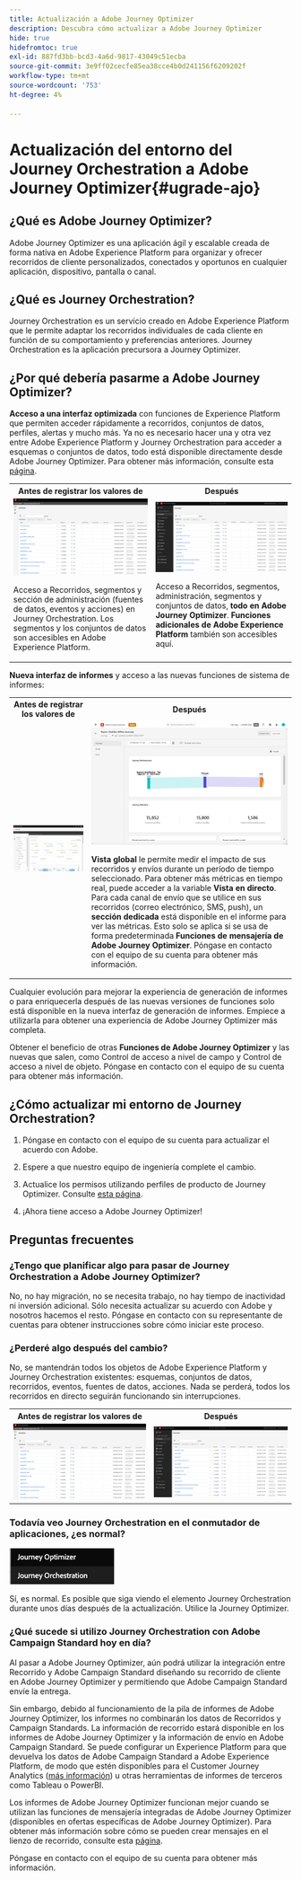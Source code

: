 ```yaml
---
title: Actualización a Adobe Journey Optimizer
description: Descubra cómo actualizar a Adobe Journey Optimizer
hide: true
hidefromtoc: true
exl-id: 887fd3bb-bcd3-4a6d-9817-43049c51ecba
source-git-commit: 3e9ff02cecfe85ea38cce4b0d241156f6209202f
workflow-type: tm+mt
source-wordcount: '753'
ht-degree: 4%

---
```


# Actualización del entorno del Journey Orchestration a Adobe Journey Optimizer{#ugrade-ajo}

## ¿Qué es Adobe Journey Optimizer?

Adobe Journey Optimizer es una aplicación ágil y escalable creada de forma nativa en Adobe Experience Platform para organizar y ofrecer recorridos de cliente personalizados, conectados y oportunos en cualquier aplicación, dispositivo, pantalla o canal. &#x200B;

## ¿Qué es Journey Orchestration?

Journey Orchestration es un servicio creado en Adobe Experience Platform que le permite adaptar los recorridos individuales de cada cliente en función de su comportamiento y preferencias anteriores. Journey Orchestration es la aplicación precursora a Journey Optimizer.

## ¿Por qué debería pasarme a Adobe Journey Optimizer?

**Acceso a una interfaz optimizada** con funciones de Experience Platform que permiten acceder rápidamente a recorridos, conjuntos de datos, perfiles, alertas y mucho más. Ya no es necesario hacer una y otra vez entre Adobe Experience Platform y Journey Orchestration para acceder a esquemas o conjuntos de datos, todo está disponible directamente desde Adobe Journey Optimizer. Para obtener más información, consulte esta [página](https://experienceleague.adobe.com/docs/journey-optimizer/using/get-started/user-interface.html).

<table>
<tr>
<th>Antes de registrar los valores de</th>
<th>Después</th>
</tr>
<tr>
<td><img src="../assets/migration-ajo-1.png"><p>Acceso a Recorridos, segmentos y sección de administración (fuentes de datos, eventos y acciones) en Journey Orchestration. Los segmentos y los conjuntos de datos son accesibles en Adobe Experience Platform. </p></td>
<td><img src="../assets/migration-ajo-2.png"><p>Acceso a Recorridos, segmentos, administración, segmentos y conjuntos de datos, <strong>todo en Adobe Journey Optimizer</strong>. <strong>Funciones adicionales de Adobe Experience Platform</strong> también son accesibles aquí.</p></td>
</tr>
</table>

**Nueva interfaz de informes** y acceso a las nuevas funciones de sistema de informes:

<table>
<tr>
<th>Antes de registrar los valores de</th>
<th>Después</th>
</tr>
<tr>
<td><img src="../assets/migration-ajo-5.png"></td>
<td><img src="../assets/migration-ajo-6.png"><p><strong>Vista global</strong> le permite medir el impacto de sus recorridos y envíos durante un período de tiempo seleccionado. Para obtener más métricas en tiempo real, puede acceder a la variable <strong>Vista en directo</strong>. Para cada canal de envío que se utilice en sus recorridos (correo electrónico, SMS, push), un <strong>sección dedicada</strong> está disponible en el informe para ver las métricas. Esto solo se aplica si se usa de forma predeterminada <strong>Funciones de mensajería de Adobe Journey Optimizer</strong>. Póngase en contacto con el equipo de su cuenta para obtener más información.</p></td>
</tr>
</table>

Cualquier evolución para mejorar la experiencia de generación de informes o para enriquecerla después de las nuevas versiones de funciones solo está disponible en la nueva interfaz de generación de informes. Empiece a utilizarla para obtener una experiencia de Adobe Journey Optimizer más completa.

Obtener el beneficio de otras **Funciones de Adobe Journey Optimizer** y las nuevas que salen, como Control de acceso a nivel de campo y Control de acceso a nivel de objeto. Póngase en contacto con el equipo de su cuenta para obtener más información.

## ¿Cómo actualizar mi entorno de Journey Orchestration?

1. Póngase en contacto con el equipo de su cuenta para actualizar el acuerdo con Adobe.

1. Espere a que nuestro equipo de ingeniería complete el cambio.

1. Actualice los permisos utilizando perfiles de producto de Journey Optimizer. Consulte [esta página](https://experienceleague.adobe.com/docs/journey-optimizer/using/administration/ootb-product-profiles.html?lang=es).

1. ¡Ahora tiene acceso a Adobe Journey Optimizer!

## Preguntas frecuentes

### ¿Tengo que planificar algo para pasar de Journey Orchestration a Adobe Journey Optimizer?

No, no hay migración, no se necesita trabajo, no hay tiempo de inactividad ni inversión adicional. Sólo necesita actualizar su acuerdo con Adobe y nosotros hacemos el resto. Póngase en contacto con su representante de cuentas para obtener instrucciones sobre cómo iniciar este proceso.

### ¿Perderé algo después del cambio?

No, se mantendrán todos los objetos de Adobe Experience Platform y Journey Orchestration existentes: esquemas, conjuntos de datos, recorridos, eventos, fuentes de datos, acciones. Nada se perderá, todos los recorridos en directo seguirán funcionando sin interrupciones.

<table>
<tr>
<th>Antes de registrar los valores de</th>
<th>Después</th>
</tr>
<tr>
<td><img src="../assets/migration-ajo-7.png"></td>
<td><img src="../assets/migration-ajo-8.png"></td>
</tr>
</table>

### Todavía veo Journey Orchestration en el conmutador de aplicaciones, ¿es normal?

![](../assets/migration-ajo-9.png)

Sí, es normal. Es posible que siga viendo el elemento Journey Orchestration durante unos días después de la actualización. Utilice la Journey Optimizer.

### ¿Qué sucede si utilizo Journey Orchestration con Adobe Campaign Standard hoy en día?

Al pasar a Adobe Journey Optimizer, aún podrá utilizar la integración entre Recorrido y Adobe Campaign Standard diseñando su recorrido de cliente en Adobe Journey Optimizer y permitiendo que Adobe Campaign Standard envíe la entrega.

Sin embargo, debido al funcionamiento de la pila de informes de Adobe Journey Optimizer, los informes no combinarán los datos de Recorridos y Campaign Standards. La información de recorrido estará disponible en los informes de Adobe Journey Optimizer y la información de envío en Adobe Campaign Standard. Se puede configurar un Experience Platform para que devuelva los datos de Adobe Campaign Standard a Adobe Experience Platform, de modo que estén disponibles para el Customer Journey Analytics ([más información](https://business.adobe.com/products/experience-platform/customer-journey-analytics.html)) u otras herramientas de informes de terceros como Tableau o PowerBI.

Los informes de Adobe Journey Optimizer funcionan mejor cuando se utilizan las funciones de mensajería integradas de Adobe Journey Optimizer (disponibles en ofertas específicas de Adobe Journey Optimizer). Para obtener más información sobre cómo se pueden crear mensajes en el lienzo de recorrido, consulte esta [página](https://experienceleague.adobe.com/docs/journey-optimizer/using/messages/messages-in-journeys.html).

Póngase en contacto con el equipo de su cuenta para obtener más información.
